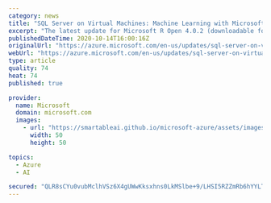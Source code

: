 ```yaml
---
category: news
title: "SQL Server on Virtual Machines: Machine Learning with Microsoft R Open 4.0.2 now available"
excerpt: "The latest update for Microsoft R Open 4.0.2 (downloadable for Windows, Mac, and Linux platforms) includes improvement to the performance of the merge function and adds an option to better handle zero-length arguments to the paste and paste0 functions."
publishedDateTime: 2020-10-14T16:00:16Z
originalUrl: "https://azure.microsoft.com/en-us/updates/sql-server-on-virtual-machines-machine-learning-with-microsoft-r-open-4-0-2-now-available/"
webUrl: "https://azure.microsoft.com/en-us/updates/sql-server-on-virtual-machines-machine-learning-with-microsoft-r-open-4-0-2-now-available/"
type: article
quality: 74
heat: 74
published: true

provider:
  name: Microsoft
  domain: microsoft.com
  images:
    - url: "https://smartableai.github.io/microsoft-azure/assets/images/organizations/microsoft.com-50x50.jpg"
      width: 50
      height: 50

topics:
  - Azure
  - AI

secured: "QLR8sCYu0vubMclhVSz6X4gUWwKksxhns0LkMSlbe+9/LHSI5RZZmRb6hYYLT4aGp09W0TZiXQ8TEA9EiBSmNrFmD5CfWUy4kn2cthDRKFvOh+XuU4pX4OCkO5U1gon94pCqKBGdcZtXc7PQ20Hbwei7FEDBIt+OYIf/nU8AUkQZPpzLMU4etEtuVVsZNKay5QHfWIf2SeaG6nhSOwy3zIKfgXX+aTGOwTYqsZ4YBVXk6I4VoB48JFGx+RTKYEj7miAKYRbibJDWxy89M8XlFoK6l9itC1pua14JrmuJtdkS5d1RKXj74/yhQG/iD6m9v7bzGMpGgU0XWs/W3NwxKCZi1XH+iQO12V8Q41rnYAk=;x5grErAOv1lMbwNoBKIVCg=="
---
```


